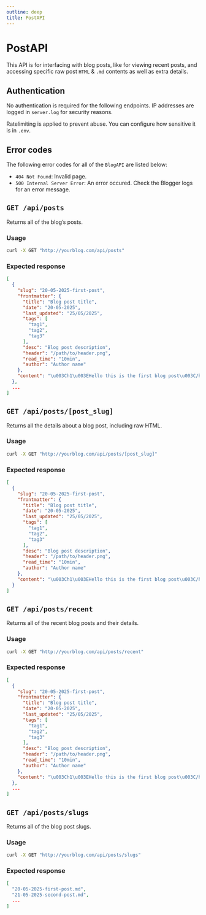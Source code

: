 ```yaml
---
outline: deep
title: PostAPI
---
```


# PostAPI <Badge type="tip" text="v1.2" />

This API is for interfacing with blog posts, like for viewing recent posts, and accessing specific raw post ``HTML`` & ``.md`` contents as well as extra details.

## Authentication

No authentication is required for the following endpoints. IP addresses are logged in ``server.log`` for security reasons.

Ratelimiting is applied to prevent abuse. You can configure how sensitive it is in ``.env``.

## Error codes

The following error codes for all of the ``BlogAPI`` are listed below:

- ``404 Not Found``: Invalid page.
- ``500 Internal Server Error``: An error occured. Check the Blogger logs for an error message.

## `GET /api/posts`

Returns all of the blog’s posts.

### Usage

```bash
curl -X GET "http://yourblog.com/api/posts"
```

### Expected response

```json
[
  {
    "slug": "20-05-2025-first-post",
    "frontmatter": {
      "title": "Blog post title",
      "date": "20-05-2025",
      "last_updated": "25/05/2025",
      "tags": [
        "tag1",
        "tag2",
        "tag3"
      ],
      "desc": "Blog post description",
      "header": "/path/to/header.png",
      "read_time": "10min",
      "author": "Author name"
    },
    "content": "\u003Ch1\u003EHello this is the first blog post\u003C/h1\u003E\n\u003Cp\u003EWhat else is there to say?\u003C/p\u003E\n"
  },
  ...
]
```

## `GET /api/posts/[post_slug]`

Returns all the details about a blog post, including raw HTML.

### Usage

```bash
curl -X GET "http://yourblog.com/api/posts/[post_slug]"
```

### Expected response

```json
[
  {
    "slug": "20-05-2025-first-post",
    "frontmatter": {
      "title": "Blog post title",
      "date": "20-05-2025",
      "last_updated": "25/05/2025",
      "tags": [
        "tag1",
        "tag2",
        "tag3"
      ],
      "desc": "Blog post description",
      "header": "/path/to/header.png",
      "read_time": "10min",
      "author": "Author name"
    },
    "content": "\u003Ch1\u003EHello this is the first blog post\u003C/h1\u003E\n\u003Cp\u003EWhat else is there to say?\u003C/p\u003E\n"
  }
]
```

## `GET /api/posts/recent`

Returns all of the recent blog posts and their details.

### Usage

```bash
curl -X GET "http://yourblog.com/api/posts/recent"
```

### Expected response

```json
[
  {
    "slug": "20-05-2025-first-post",
    "frontmatter": {
      "title": "Blog post title",
      "date": "20-05-2025",
      "last_updated": "25/05/2025",
      "tags": [
        "tag1",
        "tag2",
        "tag3"
      ],
      "desc": "Blog post description",
      "header": "/path/to/header.png",
      "read_time": "10min",
      "author": "Author name"
    },
    "content": "\u003Ch1\u003EHello this is the first blog post\u003C/h1\u003E\n\u003Cp\u003EWhat else is there to say?\u003C/p\u003E\n"
  },
  ...
]
```

## `GET /api/posts/slugs`

Returns all of the blog post slugs.

### Usage

```bash
curl -X GET "http://yourblog.com/api/posts/slugs"
```

### Expected response

```json
[
  "20-05-2025-first-post.md",
  "21-05-2025-second-post.md",
  ...
]
```